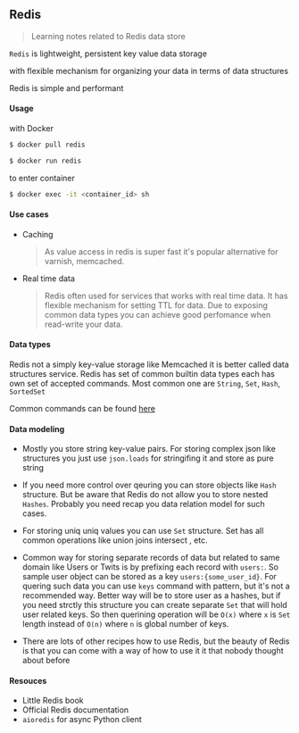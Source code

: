 ## Redis

> Learning notes related to Redis data store

`Redis` is lightweight, persistent key value data storage 

with flexible mechanism for organizing your data in terms of data structures

Redis is simple and performant

#### Usage

  with Docker

  ```sh
  $ docker pull redis
  ```

  ```sh
  $ docker run redis
  ```

  to enter container

  ```sh
  $ docker exec -it <container_id> sh
  ```

#### Use cases

 - Caching

    > As value access in redis is super fast it's popular alternative for varnish, memcached. 

 - Real time data

    > Redis often used for services that works with real time data. It has flexible mechanism for setting TTL for data. Due to exposing common data types you can achieve good perfomance when read-write your data.

#### Data types
  Redis not a simply key-value storage like Memcached it is better called data structures service.
  Redis has set of common builtin data types each has own set of accepted commands.
  Most common one are `String`, `Set`, `Hash`, `SortedSet`

  Common commands can be found [here](https://redis.io/commands)

#### Data modeling

  - Mostly you store string key-value pairs. For storing complex json like structures you just 
  use `json.loads` for stringifing it and store as pure string

  - If you need more control over qeuring you can store objects like `Hash` structure. But be aware that Redis do not allow you to store nested `Hashes`. Probably you need recap you data relation model for such cases.

  - For storing uniq uniq values you can use `Set` structure. Set has all common operations like union joins intersect , etc.

  - Common way for storing separate records of data but related to same domain like Users or Twits is by prefixing each record with `users:`. So sample user object can be stored as a key `users:{some_user_id}`. For quering such data you can use `keys` command with pattern, but it's not a recommended way. Better way will be to store user as a hashes, but if you need strctly this structure you can create separate `Set` that will hold user related keys. So then querining operation will be `O(x)` where `x` is `Set` length instead of `O(n)`
  where `n` is global number of keys.

  - There are lots of other recipes how to use Redis, but the beauty of Redis is that you can come with a way of how to use it it that nobody thought about before


#### Resouces

 - Little Redis book
 - Official Redis documentation
 - `aioredis` for async Python client 
